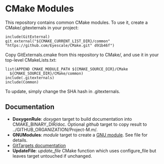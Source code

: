 # CMake Modules

This repository contains common CMake modules. To use it, create a
CMake/.gitexternals in your project:

    include(GitExternal)
    git_external("${CMAKE_CURRENT_LIST_DIR}/common" "https://github.com/Eyescale/CMake.git" d91b46f")

Copy GitExternals.cmake from this repository to CMake/, and use it in
your top-level CMakeLists.txt:

    list(APPEND CMAKE_MODULE_PATH ${CMAKE_SOURCE_DIR}/CMake
      ${CMAKE_SOURCE_DIR}/CMake/common)
    include(.gitexternals)
    include(Common)

To update, simply change the SHA hash in .gitexternals.

## Documentation

- **DoxygenRule**: *doxygen* target to build documentation into
    CMAKE_BINARY_DIR/doc. Optional *github* target to copy result to
    ../GITHUB_ORGANIZATION/Project-M.m/.
- **GNUModules**: *module* target to create a
    [GNU module](http://modules.sourceforge.net/). See file for details.
- [GitTargets documentation](doc/GitTargets.md)
- **UpdateFile**: *update_file* CMake function which uses configure_file
    but leaves target untouched if unchanged.
